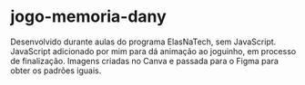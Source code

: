 # jogo-memoria-dany

Desenvolvido durante aulas do programa ElasNaTech, sem JavaScript. JavaScript adicionado por mim para dá animação ao joguinho, em processo de finalização.
Imagens criadas no Canva e passada para o Figma para obter os padrões iguais.
